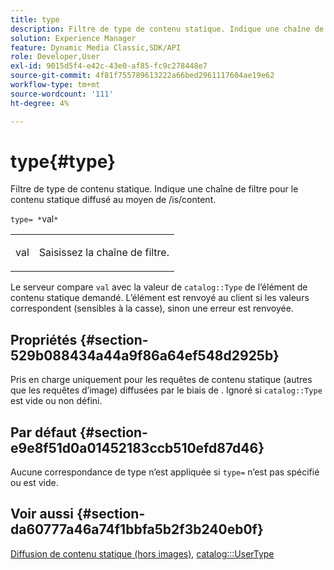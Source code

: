```yaml
---
title: type
description: Filtre de type de contenu statique. Indique une chaîne de filtre pour le contenu statique diffusé au moyen de /is/content.
solution: Experience Manager
feature: Dynamic Media Classic,SDK/API
role: Developer,User
exl-id: 9015d5f4-e42c-43e0-af85-fc9c278448e7
source-git-commit: 4f81f755789613222a66bed2961117604ae19e62
workflow-type: tm+mt
source-wordcount: '111'
ht-degree: 4%

---
```


# type{#type}

Filtre de type de contenu statique. Indique une chaîne de filtre pour le contenu statique diffusé au moyen de /is/content.

`type= *`val`*`

<table id="simpletable_B66354A826434A678F3DBC686A0F1436"> 
 <tr class="strow"> 
  <td class="stentry"> <p><span class="varname"> val</span> </p> </td> 
  <td class="stentry"> <p>Saisissez la chaîne de filtre. </p></td> 
 </tr> 
</table>

Le serveur compare `val` avec la valeur de `catalog::Type` de l’élément de contenu statique demandé. L’élément est renvoyé au client si les valeurs correspondent (sensibles à la casse), sinon une erreur est renvoyée.

## Propriétés {#section-529b088434a44a9f86a64ef548d2925b}

Pris en charge uniquement pour les requêtes de contenu statique (autres que les requêtes d’image) diffusées par le biais de . Ignoré si `catalog::Type` est vide ou non défini.

## Par défaut {#section-e9e8f51d0a01452183ccb510efd87d46}

Aucune correspondance de type n’est appliquée si `type=` n’est pas spécifié ou est vide.

## Voir aussi {#section-da60777a46a74f1bbfa5b2f3b240eb0f}

[Diffusion de contenu statique (hors images)](../../../../../is-api/http-ref/image-serving-api-ref/c-http-protocol-reference/c-syntax-and-features/r-serving-static-non-image-content.md#reference-cbe50e697fdf4c7bbb0084f98b7739da), [catalog:::UserType](/help/aem-is-ir-api/is-api/image-catalog/image-serving-api-ref/c-image-catalog-reference/c-image-svg-data-reference/c-image-data-reference/r-usertype-cat.md)
